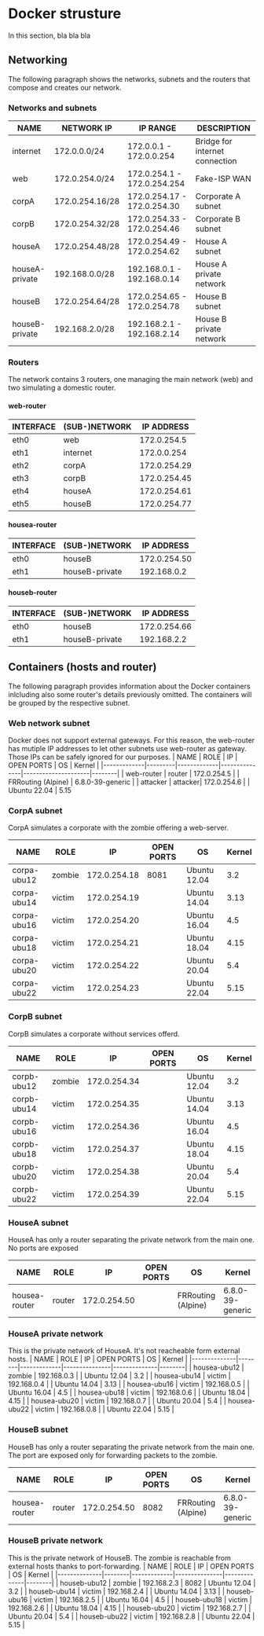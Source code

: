 # Docker strusture
In this section, bla bla bla



## Networking
The following paragraph shows the networks, subnets and the routers that compose and creates our network.
### Networks and subnets
| NAME           | NETWORK IP      | IP RANGE                    | DESCRIPTION                    |
|----------------|-----------------|-----------------------------|--------------------------------|
| internet       | 172.0.0.0/24    | 172.0.0.1 - 172.0.0.254     | Bridge for internet connection |
| web            | 172.0.254.0/24  | 172.0.254.1 - 172.0.254.254 | Fake-ISP WAN               |
| corpA          | 172.0.254.16/28 | 172.0.254.17 - 172.0.254.30 | Corporate A subnet             |
| corpB          | 172.0.254.32/28 | 172.0.254.33 - 172.0.254.46 | Corporate B subnet             |
| houseA         | 172.0.254.48/28 | 172.0.254.49 - 172.0.254.62 | House A subnet                 |
| houseA-private | 192.168.0.0/28  | 192.168.0.1 - 192.168.0.14  | House A private network        |
| houseB         | 172.0.254.64/28 | 172.0.254.65 - 172.0.254.78 | House B subnet                 |
| houseB-private | 192.168.2.0/28  | 192.168.2.1 - 192.168.2.14  | House B private network        |

### Routers
The network contains 3 routers, one managing the main network (web) and two simulating a domestic router. 

#### web-router
| INTERFACE | (SUB-)NETWORK  | IP ADDRESS   | 
|-----------|----------------|--------------|
| eth0      | web            | 172.0.254.5  |
| eth1      | internet       | 172.0.0.254  |
| eth2      | corpA          | 172.0.254.29 |
| eth3      | corpB          | 172.0.254.45 |
| eth4      | houseA         | 172.0.254.61 |
| eth5      | houseB         | 172.0.254.77 |

#### housea-router
| INTERFACE | (SUB-)NETWORK  | IP ADDRESS   | 
|-----------|----------------|--------------|
| eth0      | houseB         | 172.0.254.50 |
| eth1      | houseB-private | 192.168.0.2  |

#### houseb-router
| INTERFACE | (SUB-)NETWORK  | IP ADDRESS   | 
|-----------|----------------|--------------|
| eth0      | houseB         | 172.0.254.66 |
| eth1      | houseB-private | 192.168.2.2  |


## Containers (hosts and router)
The following paragraph provides information about the Docker containers inlcluding also some router's details previously omitted. The containers will be grouped by the respective subnet.

### Web network subnet
Docker does not support external gateways. For this reason, the web-router has mutiple IP addresses to let other subnets use web-router as gateway. Those IPs can be safely ignored for our purposes. 
| NAME        | ROLE    | IP          | OPEN PORTS    | OS                  | Kernel |
|-------------|---------|-------------|---------------|---------------------|--------|
| web-router  | router  | 172.0.254.5 |               | FRRouting (Alpine)  | 6.8.0-39-generic    |
| attacker    | attacker| 172.0.254.6 |               | Ubuntu 22.04        | 5.15

### CorpA subnet
CorpA simulates a corporate with the zombie offering a web-server.

| NAME        | ROLE   | IP           | OPEN PORTS    | OS           | Kernel |
|-------------|--------|--------------|---------------|--------------|--------|
| corpa-ubu12 | zombie | 172.0.254.18 | 8081          | Ubuntu 12.04 | 3.2    |
| corpa-ubu14 | victim | 172.0.254.19 |               | Ubuntu 14.04 | 3.13   |
| corpa-ubu16 | victim | 172.0.254.20 |               | Ubuntu 16.04 | 4.5    |
| corpa-ubu18 | victim | 172.0.254.21 |               | Ubuntu 18.04 | 4.15   |
| corpa-ubu20 | victim | 172.0.254.22 |               | Ubuntu 20.04 | 5.4    |
| corpa-ubu22 | victim | 172.0.254.23 |               | Ubuntu 22.04 | 5.15   |

### CorpB subnet
CorpB simulates a corporate without services offerd.

| NAME        | ROLE   | IP           | OPEN PORTS    | OS           | Kernel |
|-------------|--------|--------------|---------------|--------------|--------|
| corpb-ubu12 | zombie | 172.0.254.34 |               | Ubuntu 12.04 | 3.2    |
| corpb-ubu14 | victim | 172.0.254.35 |               | Ubuntu 14.04 | 3.13   |
| corpb-ubu16 | victim | 172.0.254.36 |               | Ubuntu 16.04 | 4.5    |
| corpb-ubu18 | victim | 172.0.254.37 |               | Ubuntu 18.04 | 4.15   |
| corpb-ubu20 | victim | 172.0.254.38 |               | Ubuntu 20.04 | 5.4    |
| corpb-ubu22 | victim | 172.0.254.39 |               | Ubuntu 22.04 | 5.15   |

### HouseA subnet
HouseA has only a router separating the private network from the main one. No ports are exposed

| NAME          | ROLE   | IP           | OPEN PORTS    | OS                  | Kernel |
|---------------|--------|--------------|---------------|---------------------|--------|
| housea-router | router | 172.0.254.50 |               | FRRouting (Alpine) | 6.8.0-39-generic    |

### HouseA private network
This is the private network of HouseA. It's not reacheable form external hosts.
| NAME         | ROLE   | IP          | OPEN PORTS    | OS           | Kernel |
|--------------|--------|-------------|---------------|--------------|--------|
| housea-ubu12 | zombie | 192.168.0.3 |               | Ubuntu 12.04 | 3.2    |
| housea-ubu14 | victim | 192.168.0.4 |               | Ubuntu 14.04 | 3.13   |
| housea-ubu16 | victim | 192.168.0.5 |               | Ubuntu 16.04 | 4.5    |
| housea-ubu18 | victim | 192.168.0.6 |               | Ubuntu 18.04 | 4.15   |
| housea-ubu20 | victim | 192.168.0.7 |               | Ubuntu 20.04 | 5.4    |
| housea-ubu22 | victim | 192.168.0.8 |               | Ubuntu 22.04 | 5.15   |

### HouseB subnet
HouseB has only a router separating the private network from the main one. The port are exposed only for forwarding packets to the zombie. 

| NAME          | ROLE   | IP           | OPEN PORTS    | OS                  | Kernel |
|---------------|--------|--------------|---------------|---------------------|--------|
| housea-router | router | 172.0.254.50 | 8082          | FRRouting (Alpine) | 6.8.0-39-generic    |

### HouseB private network
This is the private network of HouseB. The zombie is reachable from external hosts thanks to port-forwarding.
| NAME         | ROLE   | IP          | OPEN PORTS    | OS           | Kernel |
|--------------|--------|-------------|---------------|--------------|--------|
| houseb-ubu12 | zombie | 192.168.2.3 | 8082          | Ubuntu 12.04 | 3.2    |
| houseb-ubu14 | victim | 192.168.2.4 |               | Ubuntu 14.04 | 3.13   |
| houseb-ubu16 | victim | 192.168.2.5 |               | Ubuntu 16.04 | 4.5    |
| houseb-ubu18 | victim | 192.168.2.6 |               | Ubuntu 18.04 | 4.15   |
| houseb-ubu20 | victim | 192.168.2.7 |               | Ubuntu 20.04 | 5.4    |
| houseb-ubu22 | victim | 192.168.2.8 |               | Ubuntu 22.04 | 5.15   |